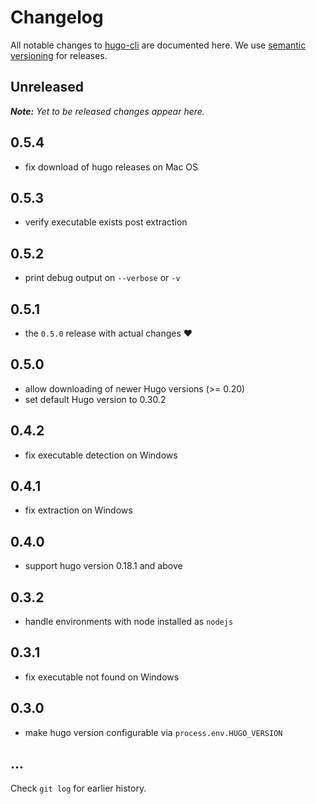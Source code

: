 # Changelog

All notable changes to [hugo-cli](https://github.com/nikku/hugo-cli) are documented here. We use [semantic versioning](http://semver.org/) for releases.

## Unreleased

___Note:__ Yet to be released changes appear here._

## 0.5.4

* fix download of hugo releases on Mac OS

## 0.5.3

* verify executable exists post extraction

## 0.5.2

* print debug output on `--verbose` or `-v`

## 0.5.1

* the `0.5.0` release with actual changes :heart:

## 0.5.0

* allow downloading of newer Hugo versions (>= 0.20)
* set default Hugo version to 0.30.2

## 0.4.2

* fix executable detection on Windows

## 0.4.1

* fix extraction on Windows

## 0.4.0

* support hugo version 0.18.1 and above

## 0.3.2

* handle environments with node installed as `nodejs`

## 0.3.1

* fix executable not found on Windows

## 0.3.0

* make hugo version configurable via `process.env.HUGO_VERSION`

## ...

Check `git log` for earlier history.
